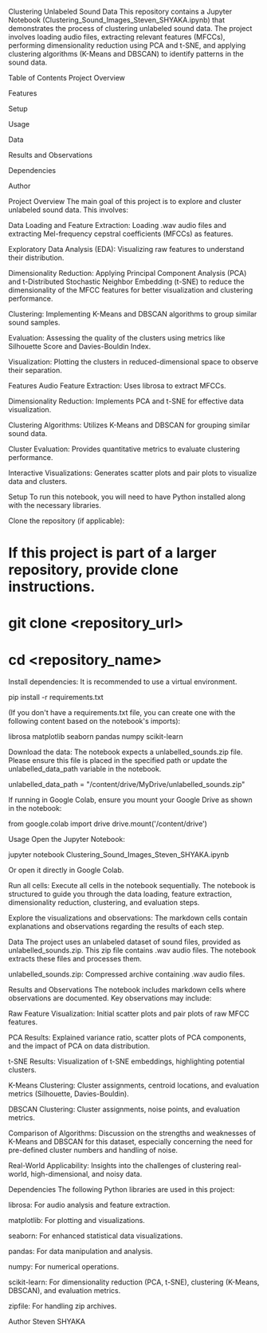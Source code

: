 Clustering Unlabeled Sound Data
This repository contains a Jupyter Notebook (Clustering_Sound_Images_Steven_SHYAKA.ipynb) that demonstrates the process of clustering unlabeled sound data. The project involves loading audio files, extracting relevant features (MFCCs), performing dimensionality reduction using PCA and t-SNE, and applying clustering algorithms (K-Means and DBSCAN) to identify patterns in the sound data.

Table of Contents
Project Overview

Features

Setup

Usage

Data

Results and Observations

Dependencies

Author

Project Overview
The main goal of this project is to explore and cluster unlabeled sound data. This involves:

Data Loading and Feature Extraction: Loading .wav audio files and extracting Mel-frequency cepstral coefficients (MFCCs) as features.

Exploratory Data Analysis (EDA): Visualizing raw features to understand their distribution.

Dimensionality Reduction: Applying Principal Component Analysis (PCA) and t-Distributed Stochastic Neighbor Embedding (t-SNE) to reduce the dimensionality of the MFCC features for better visualization and clustering performance.

Clustering: Implementing K-Means and DBSCAN algorithms to group similar sound samples.

Evaluation: Assessing the quality of the clusters using metrics like Silhouette Score and Davies-Bouldin Index.

Visualization: Plotting the clusters in reduced-dimensional space to observe their separation.

Features
Audio Feature Extraction: Uses librosa to extract MFCCs.

Dimensionality Reduction: Implements PCA and t-SNE for effective data visualization.

Clustering Algorithms: Utilizes K-Means and DBSCAN for grouping similar sound data.

Cluster Evaluation: Provides quantitative metrics to evaluate clustering performance.

Interactive Visualizations: Generates scatter plots and pair plots to visualize data and clusters.

Setup
To run this notebook, you will need to have Python installed along with the necessary libraries.

Clone the repository (if applicable):

# If this project is part of a larger repository, provide clone instructions.
# git clone <repository_url>
# cd <repository_name>

Install dependencies:
It is recommended to use a virtual environment.

pip install -r requirements.txt

(If you don't have a requirements.txt file, you can create one with the following content based on the notebook's imports):

librosa
matplotlib
seaborn
pandas
numpy
scikit-learn

Download the data:
The notebook expects a unlabelled_sounds.zip file. Please ensure this file is placed in the specified path or update the unlabelled_data_path variable in the notebook.

unlabelled_data_path = "/content/drive/MyDrive/unlabelled_sounds.zip"

If running in Google Colab, ensure you mount your Google Drive as shown in the notebook:

from google.colab import drive
drive.mount('/content/drive')

Usage
Open the Jupyter Notebook:

jupyter notebook Clustering_Sound_Images_Steven_SHYAKA.ipynb

Or open it directly in Google Colab.

Run all cells:
Execute all cells in the notebook sequentially. The notebook is structured to guide you through the data loading, feature extraction, dimensionality reduction, clustering, and evaluation steps.

Explore the visualizations and observations:
The markdown cells contain explanations and observations regarding the results of each step.

Data
The project uses an unlabeled dataset of sound files, provided as unlabelled_sounds.zip. This zip file contains .wav audio files. The notebook extracts these files and processes them.

unlabelled_sounds.zip: Compressed archive containing .wav audio files.

Results and Observations
The notebook includes markdown cells where observations are documented. Key observations may include:

Raw Feature Visualization: Initial scatter plots and pair plots of raw MFCC features.

PCA Results: Explained variance ratio, scatter plots of PCA components, and the impact of PCA on data distribution.

t-SNE Results: Visualization of t-SNE embeddings, highlighting potential clusters.

K-Means Clustering: Cluster assignments, centroid locations, and evaluation metrics (Silhouette, Davies-Bouldin).

DBSCAN Clustering: Cluster assignments, noise points, and evaluation metrics.

Comparison of Algorithms: Discussion on the strengths and weaknesses of K-Means and DBSCAN for this dataset, especially concerning the need for pre-defined cluster numbers and handling of noise.

Real-World Applicability: Insights into the challenges of clustering real-world, high-dimensional, and noisy data.

Dependencies
The following Python libraries are used in this project:

librosa: For audio analysis and feature extraction.

matplotlib: For plotting and visualizations.

seaborn: For enhanced statistical data visualizations.

pandas: For data manipulation and analysis.

numpy: For numerical operations.

scikit-learn: For dimensionality reduction (PCA, t-SNE), clustering (K-Means, DBSCAN), and evaluation metrics.

zipfile: For handling zip archives.

Author
Steven SHYAKA
